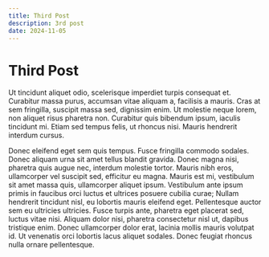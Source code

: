 ```yaml
---
title: Third Post
description: 3rd post
date: 2024-11-05
---
```


# Third Post

Ut tincidunt aliquet odio, scelerisque imperdiet turpis consequat et. Curabitur massa purus, accumsan vitae aliquam a, facilisis a mauris. Cras at sem fringilla, suscipit massa sed, dignissim enim. Ut molestie neque lorem, non aliquet risus pharetra non. Curabitur quis bibendum ipsum, iaculis tincidunt mi. Etiam sed tempus felis, ut rhoncus nisi. Mauris hendrerit interdum cursus.

Donec eleifend eget sem quis tempus. Fusce fringilla commodo sodales. Donec aliquam urna sit amet tellus blandit gravida. Donec magna nisi, pharetra quis augue nec, interdum molestie tortor. Mauris nibh eros, ullamcorper vel suscipit sed, efficitur eu magna. Mauris est mi, vestibulum sit amet massa quis, ullamcorper aliquet ipsum. Vestibulum ante ipsum primis in faucibus orci luctus et ultrices posuere cubilia curae; Nullam hendrerit tincidunt nisl, eu lobortis mauris eleifend eget. Pellentesque auctor sem eu ultricies ultricies. Fusce turpis ante, pharetra eget placerat sed, luctus vitae nisi. Aliquam dolor nisi, pharetra consectetur nisl ut, dapibus tristique enim. Donec ullamcorper dolor erat, lacinia mollis mauris volutpat id. Ut venenatis orci lobortis lacus aliquet sodales. Donec feugiat rhoncus nulla ornare pellentesque.